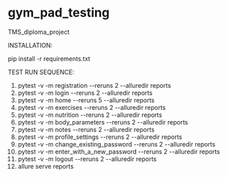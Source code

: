 # gym_pad_testing
TMS_diploma_project

INSTALLATION:

pip install -r requirements.txt

TEST RUN SEQUENCE:

1) pytest -v -m registration --reruns 2 --alluredir reports
2) pytest -v -m login --reruns 2 --alluredir reports
3) pytest -v -m home --reruns 5 --alluredir reports
4) pytest -v -m exercises --reruns 2 --alluredir reports
5) pytest -v -m nutrition --reruns 2 --alluredir reports
6) pytest -v -m body_parameters --reruns 2 --alluredir reports
7) pytest -v -m notes --reruns 2 --alluredir reports
8) pytest -v -m profile_settings --reruns 2 --alluredir reports
9) pytest -v -m change_existing_password --reruns 2 --alluredir reports
10) pytest -v -m enter_with_a_new_password --reruns 2 --alluredir reports
11) pytest -v -m logout --reruns 2 --alluredir reports
12) allure serve reports